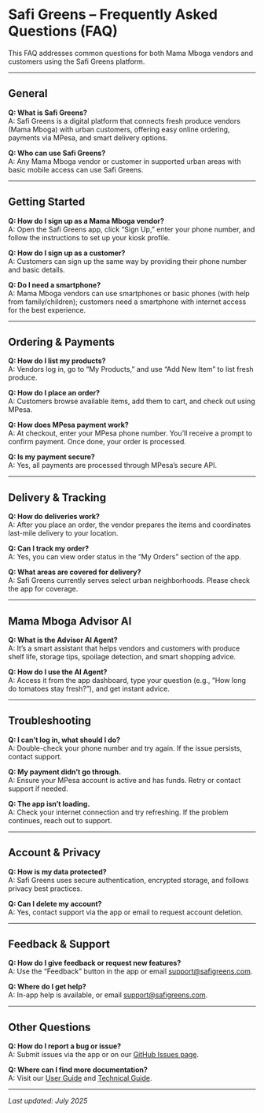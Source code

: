 # Safi Greens – Frequently Asked Questions (FAQ)

This FAQ addresses common questions for both Mama Mboga vendors and customers using the Safi Greens platform.

---

## General

**Q: What is Safi Greens?**  
A: Safi Greens is a digital platform that connects fresh produce vendors (Mama Mboga) with urban customers, offering easy online ordering, payments via MPesa, and smart delivery options.

**Q: Who can use Safi Greens?**  
A: Any Mama Mboga vendor or customer in supported urban areas with basic mobile access can use Safi Greens.

---

## Getting Started

**Q: How do I sign up as a Mama Mboga vendor?**  
A: Open the Safi Greens app, click “Sign Up,” enter your phone number, and follow the instructions to set up your kiosk profile.

**Q: How do I sign up as a customer?**  
A: Customers can sign up the same way by providing their phone number and basic details.

**Q: Do I need a smartphone?**  
A: Mama Mboga vendors can use smartphones or basic phones (with help from family/children); customers need a smartphone with internet access for the best experience.

---

## Ordering & Payments

**Q: How do I list my products?**  
A: Vendors log in, go to “My Products,” and use “Add New Item” to list fresh produce.

**Q: How do I place an order?**  
A: Customers browse available items, add them to cart, and check out using MPesa.

**Q: How does MPesa payment work?**  
A: At checkout, enter your MPesa phone number. You’ll receive a prompt to confirm payment. Once done, your order is processed.

**Q: Is my payment secure?**  
A: Yes, all payments are processed through MPesa’s secure API.

---

## Delivery & Tracking

**Q: How do deliveries work?**  
A: After you place an order, the vendor prepares the items and coordinates last-mile delivery to your location.

**Q: Can I track my order?**  
A: Yes, you can view order status in the “My Orders” section of the app.

**Q: What areas are covered for delivery?**  
A: Safi Greens currently serves select urban neighborhoods. Please check the app for coverage.

---

## Mama Mboga Advisor AI

**Q: What is the Advisor AI Agent?**  
A: It’s a smart assistant that helps vendors and customers with produce shelf life, storage tips, spoilage detection, and smart shopping advice.

**Q: How do I use the AI Agent?**  
A: Access it from the app dashboard, type your question (e.g., “How long do tomatoes stay fresh?”), and get instant advice.

---

## Troubleshooting

**Q: I can’t log in, what should I do?**  
A: Double-check your phone number and try again. If the issue persists, contact support.

**Q: My payment didn’t go through.**  
A: Ensure your MPesa account is active and has funds. Retry or contact support if needed.

**Q: The app isn’t loading.**  
A: Check your internet connection and try refreshing. If the problem continues, reach out to support.

---

## Account & Privacy

**Q: How is my data protected?**  
A: Safi Greens uses secure authentication, encrypted storage, and follows privacy best practices.

**Q: Can I delete my account?**  
A: Yes, contact support via the app or email to request account deletion.

---

## Feedback & Support

**Q: How do I give feedback or request new features?**  
A: Use the “Feedback” button in the app or email [support@safigreens.com](mailto:support@safigreens.com).

**Q: Where do I get help?**  
A: In-app help is available, or email [support@safigreens.com](mailto:support@safigreens.com).

---

## Other Questions

**Q: How do I report a bug or issue?**  
A: Submit issues via the app or on our [GitHub Issues page](https://github.com/kevineumutoni/safi-docs).

**Q: Where can I find more documentation?**  
A: Visit our [User Guide](USER_GUIDE.md) and [Technical Guide](TECHNICAL_GUIDE.md).

---

_Last updated: July 2025_

